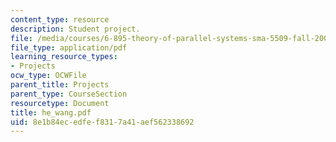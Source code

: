 ```yaml
---
content_type: resource
description: Student project.
file: /media/courses/6-895-theory-of-parallel-systems-sma-5509-fall-2003/8e1b84ecedfef8317a41aef562338692_he_wang.pdf
file_type: application/pdf
learning_resource_types:
- Projects
ocw_type: OCWFile
parent_title: Projects
parent_type: CourseSection
resourcetype: Document
title: he_wang.pdf
uid: 8e1b84ec-edfe-f831-7a41-aef562338692
---
```

